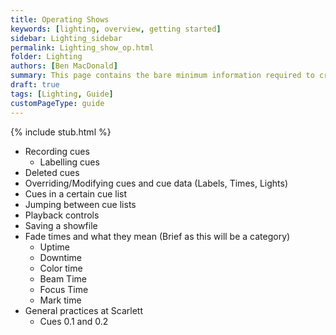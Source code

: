 ```yaml
---
title: Operating Shows
keywords: [lighting, overview, getting started]
sidebar: Lighting_sidebar
permalink: Lighting_show_op.html
folder: Lighting
authors: [Ben MacDonald]
summary: This page contains the bare minimum information required to create and run a cue list on the lighting board
draft: true
tags: [Lighting, Guide]
customPageType: guide
---
```


{% include stub.html %}

- Recording cues
  - Labelling cues
- Deleted cues
- Overriding/Modifying cues and cue data (Labels, Times, Lights)
- Cues in a certain cue list
- Jumping between cue lists
- Playback controls
- Saving a showfile
- Fade times and what they mean
  (Brief as this will be a category)
  - Uptime
  - Downtime
  - Color time
  - Beam Time
  - Focus Time
  - Mark time
- General practices at Scarlett
  - Cues 0.1 and 0.2
  